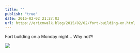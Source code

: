 ```yaml
---
title: ""
publish: "true"
date: 2015-02-02 21:27:03
url: https://ericmwalk.blog/2015/02/02/fort-building-on.html
---
```


Fort building on a Monday night... Why not?!

![](https://ericmwalk.blog/uploads/2022/492087e1a7.jpg)